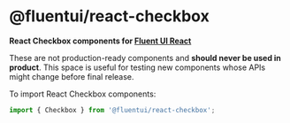 # @fluentui/react-checkbox

**React Checkbox components for [Fluent UI React](https://developer.microsoft.com/en-us/fluentui)**

These are not production-ready components and **should never be used in product**. This space is useful for testing new components whose APIs might change before final release.

To import React Checkbox components:

```js
import { Checkbox } from '@fluentui/react-checkbox';
```

